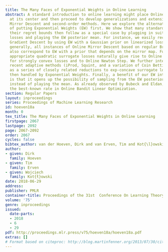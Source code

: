 ```yaml
---
title: The Many Faces of Exponential Weights in Online Learning
abstract: A standard introduction to online learning might place Online Gradient Descent
  at its center and then proceed to develop generalizations and extensions like Online
  Mirror Descent and second-order methods. Here we explore the alternative approach
  of putting Exponential Weights (EW) first. We show that many standard methods and
  their regret bounds then follow as a special case by plugging in suitable surrogate
  losses and playing the EW posterior mean. For instance, we easily recover Online
  Gradient Descent by using EW with a Gaussian prior on linearized losses, and, more
  generally, all instances of Online Mirror Descent based on regular Bregman divergences
  also correspond to EW with a prior that depends on the mirror map. Furthermore,
  appropriate quadratic surrogate losses naturally give rise to Online Gradient Descent
  for strongly convex losses and to Online Newton Step. We further interpret several
  recent adaptive methods (iProd, Squint, and a variation of Coin Betting for experts)
  as a series of closely related reductions to exp-concave surrogate losses that are
  then handled by Exponential Weights. Finally, a benefit of our EW interpretation
  is that it opens up the possibility of sampling from the EW posterior distribution
  instead of playing the mean. As already observed by Bubeck and Eldan, this recovers
  the best-known rate in Online Bandit Linear Optimization.
section: Regular Papers
layout: inproceedings
series: Proceedings of Machine Learning Research
id: hoeven18a
month: 0
tex_title: The Many Faces of Exponential Weights in Online Learning
firstpage: 2067
lastpage: 2092
page: 2067-2092
order: 2067
cycles: false
bibtex_author: van der Hoeven, Dirk and van Erven, Tim and Kot{\l}owski, Wojciech
author:
- given: Dirk
  family: Hoeven
- given: Tim
  family: Erven
- given: Wojciech
  family: Kot{ł}owski
date: 2018-06-29
address: 
publisher: PMLR
container-title: Proceedings of the 31st  Conference On Learning Theory
volume: '75'
genre: inproceedings
issued:
  date-parts:
  - 2018
  - 6
  - 29
pdf: http://proceedings.mlr.press/v75/hoeven18a/hoeven18a.pdf
extras: []
# Format based on citeproc: http://blog.martinfenner.org/2013/07/30/citeproc-yaml-for-bibliographies/
---
```


